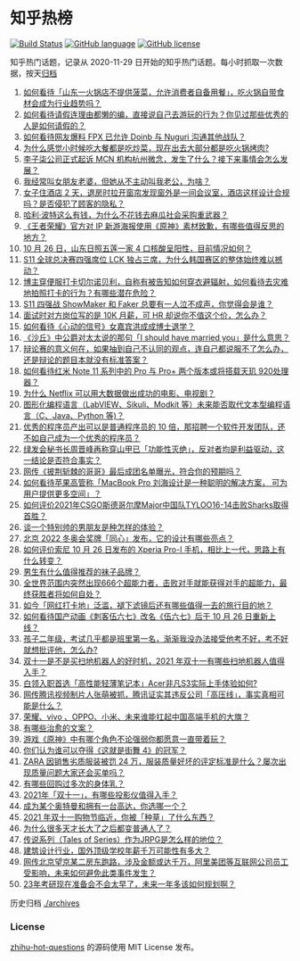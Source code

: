 # 知乎热榜
[![Build Status](https://github.com/ToWeLong/zhihu-hot-questions/workflows/CI/badge.svg)](https://github.com/ToWeLong/zhihu-hot-questions/actions)
[![GitHub language](https://img.shields.io/badge/language-golang-orange.svg)](https://golang.org/)
[![GitHub license](https://img.shields.io/github/license/ToWeLong/zhihu-hot-questions)](https://github.com/ToWeLong/zhihu-hot-questions/blob/main/LICENSE)

知乎热门话题，记录从 2020-11-29 日开始的知乎热门话题。每小时抓取一次数据，按天[归档](./archives)

<!-- BEGIN -->

1. [如何看待「山东一火锅店不提供菠菜，允许消费者自备用餐」，吃火锅自带食材会成为行业趋势吗？](https://www.zhihu.com/question/494494011)
1. [如何看待请假连理由都懒的编，直接说自己去游玩的行为？你见过那些优秀的人是如何请假的？](https://www.zhihu.com/question/494353032)
1. [如何看待网友爆料 FPX 已允许 Doinb 与 Nuguri 沟通其他战队？](https://www.zhihu.com/question/494611808)
1. [为什么感觉小时候吃大餐都是吃炒菜，现在出去大部分都是吃火锅烤肉?](https://www.zhihu.com/question/494546543)
1. [李子柒公司正式起诉 MCN 机构杭州微念，发生了什么？接下来事情会怎么发展？](https://www.zhihu.com/question/494642530)
1. [我经常叫女朋友老婆，但她从不主动叫我老公，为啥？](https://www.zhihu.com/question/428538145)
1. [女子住酒店 2 天，退房时拉开窗帘发现窗外是一间会议室，酒店这样设计合规吗？是否侵犯了顾客的隐私？](https://www.zhihu.com/question/494288829)
1. [哈利·波特这么有钱，为什么不花钱去麻瓜社会采购重武器？](https://www.zhihu.com/question/488516241)
1. [《王者荣耀》官方对 IP 新游海报使用《原神》素材致歉，有哪些值得反思的地方？](https://www.zhihu.com/question/494700456)
1. [10 月 26 日，山东日照五莲一家 4 口核酸呈阳性，目前情况如何？](https://www.zhihu.com/question/494648407)
1. [S11 全球总决赛四强席位 LCK 独占三席，为什么韩国赛区的整体始终难以撼动？](https://www.zhihu.com/question/494515501)
1. [博主穿便服打卡切尔诺贝利，自称有被告知如何穿衣避辐射，如何看待去灾难地拍照打卡的行为？有哪些潜在危险？](https://www.zhihu.com/question/494470373)
1. [S11 四强战 ShowMaker 和 Faker 总要有一人泣不成声，你觉得会是谁？](https://www.zhihu.com/question/494317555)
1. [面试时对方岗位写的是 10K 月薪，可 HR 却说你不值这个价，怎么办？](https://www.zhihu.com/question/485260967)
1. [如何看待《心动的信号》女嘉宾洪成成博士退学？](https://www.zhihu.com/question/494175185)
1. [《沙丘》中公爵对太太说的那句「I should have married you」是什么意思？](https://www.zhihu.com/question/493543765)
1. [辩论赛的意义何在，如果抽到自己不认同的观点，连自己都说服不了怎么办，还是辩论的题目本就没有标准答案？](https://www.zhihu.com/question/491271682)
1. [如何看待红米 Note 11 系列中的 Pro 与 Pro+ 两个版本或将搭载天玑 920处理器？](https://www.zhihu.com/question/494448834)
1. [为什么 Netflix 可以用大数据做出成功的电影、电视剧？](https://www.zhihu.com/question/494594674)
1. [图形化编程语言（LabVIEW、Sikuli、Modkit 等）未来能否取代文本型编程语言（C、Java、Python 等)？](https://www.zhihu.com/question/19759952)
1. [优秀的程序员产出可以是普通程序员的 10 倍，那招聘一个软件开发团队，还不如自己成为一个优秀的程序员？](https://www.zhihu.com/question/483791537)
1. [绿发会秘书长周晋峰再称穿山甲已「功能性灭绝」，反对者均是利益驱动，这一结论是否符合事实？](https://www.zhihu.com/question/494575022)
1. [网传《披荆斩棘的哥哥》最后成团名单曝光，符合你的预期吗？](https://www.zhihu.com/question/494504031)
1. [如何看待苹果高管称「MacBook Pro 刘海设计是一种聪明的解决方案， 可为用户提供更多空间」？](https://www.zhihu.com/question/494383848)
1. [如何评价2021年CSGO斯德哥尔摩Major中国队TYLOO16-14击败Sharks取得首胜？](https://www.zhihu.com/question/494746485)
1. [谈一个特别帅的男朋友是种怎样的体验？](https://www.zhihu.com/question/365876594)
1. [北京 2022 冬奥会奖牌「同心」发布，它的设计有哪些亮点？](https://www.zhihu.com/question/494709148)
1. [如何评价索尼 10 月 26 日发布的 Xperia Pro-I 手机，相比上一代，思路上有什么转变？](https://www.zhihu.com/question/494478031)
1. [男生有什么值得推荐的袜子品牌？](https://www.zhihu.com/question/24563166)
1. [全世界范围内突然出现666个超能力者，击败对手就能获得对手的超能力，最终获胜者将如何自处？](https://www.zhihu.com/question/59098468)
1. [如今「网红打卡地」泛滥，褪下滤镜后还有哪些值得一去的旅行目的地？](https://www.zhihu.com/question/491721079)
1. [如何看待国产动画《刺客伍六七》改名《伍六七》后于 10 月 26 日重新上线？](https://www.zhihu.com/question/494681894)
1. [孩子二年级，考试几乎都是班里第一名，渐渐我没办法接受他考不好，考不好就想批评他，怎么办?](https://www.zhihu.com/question/486829519)
1. [双十一是不是买扫地机器人的好时机，2021 年双十一有哪些扫地机器人值得入手？](https://www.zhihu.com/question/493052939)
1. [白领入职首选「高性能轻薄笔记本」Acer非凡S3实际上手体验如何?](https://www.zhihu.com/question/494602261)
1. [网传腾讯视频制片人张萌被抓，腾讯证实其违反公司「高压线」，事实真相可能是什么？](https://www.zhihu.com/question/494586461)
1. [荣耀、vivo 、OPPO、小米、未来谁能扛起中国高端手机的大旗？](https://www.zhihu.com/question/494475276)
1. [有哪些治愈的文案？](https://www.zhihu.com/question/484713864)
1. [游戏《原神》中有哪个角色不论强弱你都愿意一直带着玩？](https://www.zhihu.com/question/490296851)
1. [你们认为谁可以夺得《这就是街舞 4》的冠军？](https://www.zhihu.com/question/493804801)
1. [ZARA 因销售劣质服装被罚 24 万，服装质量好坏的评定标准是什么？屡次出现质量问题大家还会买单吗？](https://www.zhihu.com/question/493874333)
1. [有哪些回购过多次的身体乳？](https://www.zhihu.com/question/297964829)
1. [2021年「双十一」，有哪些投影仪值得入手？](https://www.zhihu.com/question/490924200)
1. [成为某个奥特曼和拥有一台高达，你选哪一个？](https://www.zhihu.com/question/491076954)
1. [2021 年双十一购物节临近，你被「种草」了什么东西？](https://www.zhihu.com/question/494651437)
1. [为什么很多天才长大了之后都变普通人了？](https://www.zhihu.com/question/36189776)
1. [传说系列（Tales of Series）作为JRPG是怎么样的地位？](https://www.zhihu.com/question/22277174)
1. [建筑设计行业，国外顶级学校年薪千万可能性有多大？](https://www.zhihu.com/question/492970897)
1. [网传北京望京某二房东跑路，涉及金额或达千万，阿里美团等互联网公司员工受影响，未来如何避免此类事件发生？](https://www.zhihu.com/question/494603019)
1. [23年考研现在准备会不会太早了，未来一年多该如何规划啊？](https://www.zhihu.com/question/444622746)

<!-- END -->

历史归档 [./archives](./archives)


### License
[zhihu-hot-questions](https://github.com/towelong/zhihu-hot-questions) 的源码使用 MIT License 发布。